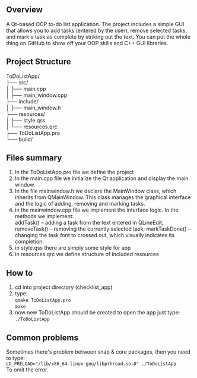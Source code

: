 ## Overview
A Qt-based OOP to-do list application. The project includes a simple GUI that allows you to add tasks (entered by the user), remove selected tasks, and mark a task as complete by striking out the text. You can put the whole thing on GitHub to show off your OOP skills and C++ GUI libraries.

## Project Structure
ToDoListApp/  
├── src/  
│   ├── main.cpp  
│   ├── main_window.cpp   
├── include/  
│   ├── main_window.h  
├── resources/  
│   ├── style.qss  
│   └── resources.qrc   
├── ToDoListApp.pro  
└── build/  

## Files summary
1) In the ToDoListApp.pro file we define the project
2) In the main.cpp file we initialize the Qt application and display the main window.  
3) In the file mainwindow.h we declare the MainWindow class, which inherits from QMainWindow. This class manages the graphical interface and the logic of adding, removing and marking tasks.  
4) in the mainwindow.cpp file we implement the interface logic. In the methods we implement:  
    addTask() – adding a task from the text entered in QLineEdit;
    removeTask() – removing the currently selected task;
    markTaskDone() – changing the task font to crossed out, which visually indicates its completion.  
5) in style.qss there are simply some style for app  
6) in resources.qrc we define structure of included resources  

## How to
1) cd into project directory (checklist_app)  
2) type:  
`qmake ToDoListApp.pro`  
`make`  
3) now new ToDoListApp should be created to open the app just type:  
`./ToDoListApp`  

## Common problems
Sometimes there's problem between snap & core packages, then you need to type:  
`LD_PRELOAD="/lib/x86_64-linux-gnu/libpthread.so.0" ./ToDoListApp`  
To omit the error.
